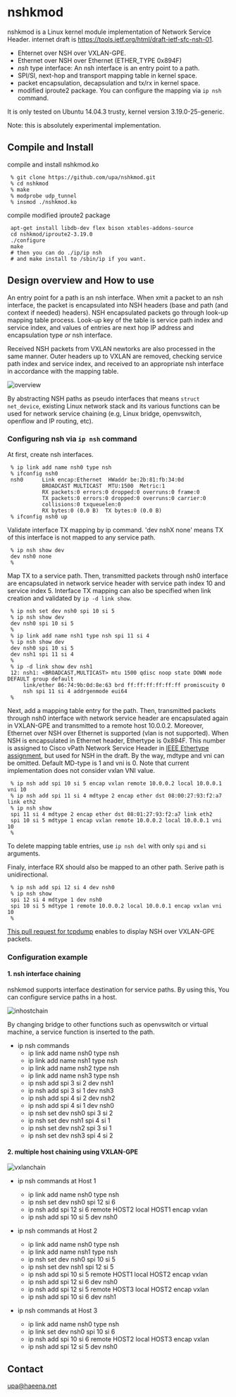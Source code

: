 
# nshkmod

nshkmod is a Linux kernel module implementation of Network Service Header.
internet draft is https://tools.ietf.org/html/draft-ietf-sfc-nsh-01.

* Ehternet over NSH over VXLAN-GPE.
* Ethernet over NSH over Ethernet (ETHER_TYPE 0x894F)
* _nsh_ type interface: An nsh interface is an entry point to a path.
* SPI/SI, next-hop and transport mapping table in kernel space.
* packet encapsulation, decapsulation and tx/rx in kernel space.
* modified iproute2 package. You can configure the mapping via `ip nsh` command.

It is only tested on Ubuntu 14.04.3 trusty, kernel version 3.19.0-25-generic.

Note: this is absolutely experimental implementation.

## Compile and Install

compile and install nshkmod.ko

	 % git clone https://github.com/upa/nshkmod.git
	 % cd nshkmod
	 % make
	 % modprobe udp_tunnel
	 % insmod ./nshkmod.ko

compile modified iproute2 package

	 apt-get install libdb-dev flex bison xtables-addons-source
	 cd nshkmod/iproute2-3.19.0
	 ./configure
	 make
	 # then you can do ./ip/ip nsh
	 # and make install to /sbin/ip if you want.


## Design overview and How to use

An entry point for a path is an nsh interface. When xmit a packet to
an nsh interface, the packet is encapsulated into NSH headers (base
and path (and context if needed) headers). NSH encapsulated packets go
through look-up mapping table process. Look-up key of the table is
service path index and service index, and values of entries are next
hop IP address and encapsulation type _or_ nsh interface.


Received NSH packets from VXLAN newtorks are also processed in the
same manner. Outer headers up to VXLAN are removed, checking service
path index and service index, and received to an appropriate nsh
interface in accordance with the mapping table.

![overview](https://github.com/upa/nshkmod/raw/master/figs/overview.png)


By abstracting NSH paths as pseudo interfaces that means `struct
net_device`, existing Linux network stack and its various functions
can be used for network service chaining (e.g, Linux bridge,
openvswitch, openflow and IP routing, etc).


### Configuring nsh via `ip nsh` command

At first, create nsh interfaces.

	 % ip link add name nsh0 type nsh
	 % ifconfig nsh0
	 nsh0      Link encap:Ethernet  HWaddr be:2b:81:fb:34:0d
	           BROADCAST MULTICAST  MTU:1500  Metric:1
	           RX packets:0 errors:0 dropped:0 overruns:0 frame:0
	           TX packets:0 errors:0 dropped:0 overruns:0 carrier:0
	           collisions:0 txqueuelen:0 
	           RX bytes:0 (0.0 B)  TX bytes:0 (0.0 B)
	 % ifconfig nsh0 up


Validate interface TX mapping by ip command. 'dev nshX none' means TX
of this interface is not mapped to any service path.

	 % ip nsh show dev
	 dev nsh0 none
	 %


Map TX to a service path. Then, transmitted packets through nsh0
interface are encapsulated in network service header with service path
index 10 and service index 5. Interface TX mapping can also be specified
when link creation and validated by `ip -d link show`.

	 % ip nsh set dev nsh0 spi 10 si 5
	 % ip nsh show dev
	 dev nsh0 spi 10 si 5
	 %
	 % ip link add name nsh1 type nsh spi 11 si 4
	 % ip nsh show dev
	 dev nsh0 spi 10 si 5
	 dev nsh1 spi 11 si 4
	 %
	 % ip -d link show dev nsh1
	 12: nsh1: <BROADCAST,MULTICAST> mtu 1500 qdisc noop state DOWN mode DEFAULT group default
	     link/ether 86:74:9b:0d:8e:63 brd ff:ff:ff:ff:ff:ff promiscuity 0
	     nsh spi 11 si 4 addrgenmode eui64
	 %


Next, add a mapping table entry for the path. Then, transmitted
packets through nsh0 interface with network service header are
encapsulated again in VXLAN-GPE and transmitted to a remote host
10.0.0.2. Moreover, Ethernet over NSH over Ethernet is supported (vlan
is not supported).  When NSH is encapsulated in Ethernet header,
Ethertype is 0x894F. This number is assigned to Cisco vPath Network
Service Header in [IEEE Ethertype
assignment](http://standards-oui.ieee.org/ethertype/eth.txt), but used
for NSH in the draft. By the way, mdtype and vni can be
omitted. Default MD-type is 1 and vni is 0. Note that current
implementation does not consider vxlan VNI value.

	 % ip nsh add spi 10 si 5 encap vxlan remote 10.0.0.2 local 10.0.0.1 vni 10
	 % ip nsh add spi 11 si 4 mdtype 2 encap ether dst 08:00:27:93:f2:a7 link eth2
	 % ip nsh show
	 spi 11 si 4 mdtype 2 encap ether dst 08:01:27:93:f2:a7 link eth2
	 spi 10 si 5 mdtype 1 encap vxlan remote 10.0.0.2 local 10.0.0.1 vni 10
	 %

To delete mapping table entries, use `ip nsh del` with only `spi` and `si` arguments.


Finaly, interface RX should also be mapped to an other path. Serive path
is unidirectional.

	 % ip nsh add spi 12 si 4 dev nsh0
	 % ip nsh show
	 spi 12 si 4 mdtype 1 dev nsh0
	 spi 10 si 5 mdtype 1 remote 10.0.0.2 local 10.0.0.1 encap vxlan vni 10
	 %

[This pull request for tcpdump](https://github.com/the-tcpdump-group/tcpdump/pull/490)
enables to display NSH over VXLAN-GPE packets.

### Configuration example

#### 1. nsh interface chaining

nshkmod supports interface destination for service paths. By using this,
You can configure service paths in a host.

![inhostchain](https://github.com/upa/nshkmod/raw/master/figs/in-host-chain.png)

By changing bridge to other functions such as openvswitch or virtual machine,
a service function is inserted to the path.

- ip nsh commands
  - ip link add name nsh0 type nsh
  - ip link add name nsh1 type nsh
  - ip link add name nsh2 type nsh
  - ip link add name nsh3 type nsh
  - ip nsh add spi 3 si 2 dev nsh1
  - ip nsh add spi 3 si 1 dev nsh3
  - ip nsh add spi 4 si 2 dev nsh2
  - ip nsh add spi 4 si 1 dev nsh0
  - ip nsh set dev nsh0 spi 3 si 2
  - ip nsh set dev nsh1 spi 4 si 1
  - ip nsh set dev nsh2 spi 3 si 1
  - ip nsh set dev nsh3 spi 4 si 2



#### 2. multiple host chaining using VXLAN-GPE

![vxlanchain](https://github.com/upa/nshkmod/raw/master/figs/vxlan-chain.png)

- ip nsh commands at Host 1
  - ip link add name nsh0 type nsh
  - ip nsh set dev nsh0 spi 12 si 6
  - ip nsh add spi 12 si 6 remote HOST2 local HOST1 encap vxlan
  - ip nsh add spi 10 si 5 dev nsh0

- ip nsh commands at Host 2
  - ip link add name nsh0 type nsh
  - ip link add name nsh1 type nsh
  - ip nsh set dev nsh0 spi 10 si 5
  - ip nsh set dev nsh1 spi 12 si 5
  - ip nsh add spi 10 si 5 remote HOST1 local HOST2 encap vxlan
  - ip nsh add spi 12 si 6 dev nsh0
  - ip nsh add spi 12 si 5 remote HOST3 local HOST2 encap vxlan
  - ip nsh add spi 10 si 6 dev nsh1

- ip nsh commands at Host 3
  - ip link add name nsh0 type nsh
  - ip link set dev nsh0 spi 10 si 6
  - ip nsh add spi 10 si 6 remote HOST2 local HOST3 encap vxlan
  - ip nsh add spi 12 si 5 dev nsh0


## Contact
upa@haeena.net
